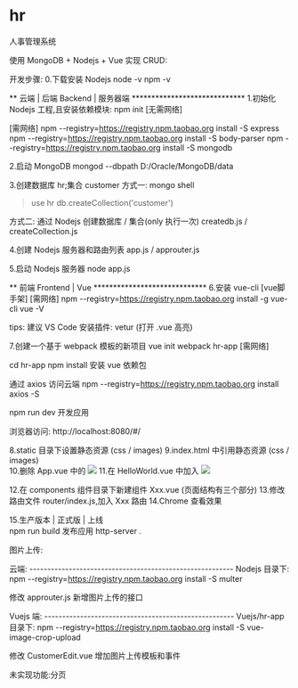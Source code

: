 # hr
人事管理系统

使用 MongoDB + Nodejs + Vue 实现 CRUD:

开发步骤:
0.下载安装 Nodejs
  node -v
  npm -v

** 云端 | 后端 Backend | 服务器端 *****************************
1.初始化 Nodejs 工程,且安装依赖模块: 
  npm init     [无需网络]

  [需网络]
  npm --registry=https://registry.npm.taobao.org install -S express
  npm --registry=https://registry.npm.taobao.org install -S body-parser
  npm --registry=https://registry.npm.taobao.org install -S mongodb

2.启动 MongoDB
  mongod --dbpath D:/Oracle/MongoDB/data

3.创建数据库 hr;集合 customer
  方式一:
  mongo shell
  > use hr
  > db.createCollection('customer')

  方式二:
  通过 Nodejs 创建数据库 / 集合(only 执行一次)
  createdb.js / createCollection.js

4.创建 Nodejs 服务器和路由列表
  app.js / approuter.js

5.启动 Nodejs 服务器
  node app.js  



** 前端 Frontend | Vue *****************************
6.安装 vue-cli [vue脚手架]
  [需网络]
  npm --registry=https://registry.npm.taobao.org install -g vue-cli
  vue -V  

  tips: 建议 VS Code 安装插件: vetur (打开 .vue 高亮)

7.创建一个基于 webpack 模板的新项目
  vue init webpack hr-app  [需网络]

  cd hr-app
  npm install   安装 vue 依赖包

  通过 axios 访问云端
  npm --registry=https://registry.npm.taobao.org install axios -S

  npm run dev   开发应用
 
  浏览器访问: 
  http://localhost:8080/#/

8.static 目录下设置静态资源 (css / images)
9.index.html 中引用静态资源 (css / images)   
10.删除 App.vue 中的 <img src="./assets/logo.png">
11.在 HelloWorld.vue 中加入 <img src="../assets/logo.png">

12.在 components 组件目录下新建组件 Xxx.vue (页面结构有三个部分) 
13.修改路由文件 router/index.js,加入 Xxx 路由
14.Chrome 查看效果     

15.生产版本 | 正式版 | 上线  
  npm run build 发布应用
  http-server .




图片上传:

云端:  ---------------------------------------------------------
Nodejs 目录下:
  npm --registry=https://registry.npm.taobao.org install -S multer

修改 approuter.js 新增图片上传的接口


Vuejs 端: -----------------------------------------------------
Vuejs/hr-app 目录下:
npm --registry=https://registry.npm.taobao.org install -S vue-image-crop-upload  

修改 CustomerEdit.vue 增加图片上传模板和事件


未实现功能:分页

